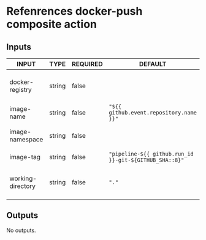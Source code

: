 # Refenrences docker-push composite action

## Inputs

<!-- AUTO-DOC-INPUT:START - Do not remove or modify this section -->

| INPUT             | TYPE   | REQUIRED | DEFAULT                                                | DESCRIPTION                                  |
| ----------------- | ------ | -------- | ------------------------------------------------------ | -------------------------------------------- |
| docker-registry   | string | false    |                                                        | Host where the image should be pushed to.    |
| image-name        | string | false    | `"${{ github.event.repository.name }}"`                | Name of Docker image.                        |
| image-namespace   | string | false    |                                                        | Namespace of Docker image.                   |
| image-tag         | string | false    | `"pipeline-${{ github.run_id }}-git-${GITHUB_SHA::8}"` | Tag of Docker image.                         |
| working-directory | string | false    | `"."`                                                  | Working directory for your Docker artifacts. |

<!-- AUTO-DOC-INPUT:END -->

## Outputs

<!-- AUTO-DOC-OUTPUT:START - Do not remove or modify this section -->

No outputs.

<!-- AUTO-DOC-OUTPUT:END -->
